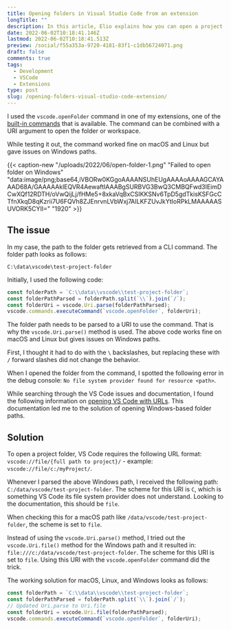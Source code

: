 ```yaml
---
title: Opening folders in Visual Studio Code from an extension
longTitle: ""
description: In this article, Elio explains how you can open a project folder or workspace from your extension' code for macOS, Linux, and Windows.
date: 2022-06-02T10:18:41.146Z
lastmod: 2022-06-02T10:18:41.513Z
preview: /social/f55a353a-9720-4181-83f1-c1db56724071.png
draft: false
comments: true
tags:
  - Development
  - VSCode
  - Extensions
type: post
slug: /opening-folders-visual-studio-code-extension/
---
```


I used the `vscode.openFolder` command in one of my extensions, one of the [built-in commands](https://code.visualstudio.com/api/references/commands) that is available. The command can be combined with a URI argument to open the folder or workspace.

While testing it out, the command worked fine on macOS and Linux but gave issues on Windows paths.

{{< caption-new "/uploads/2022/06/open-folder-1.png" "Failed to open folder on Windows"  "data:image/png;base64,iVBORw0KGgoAAAANSUhEUgAAAAoAAAAGCAYAAAD68A/GAAAAAklEQVR4AewaftIAAABgSURBVG3BwQ3CMBQFwd3IEimDCwXQf12RDTH/oVwQijLj/fHMe5+8xkaVqBxCSIKKSNv6TpD5gdTkisKSFGcCTfnXkqD8qKzrii7U6FQVh8ZJEnrvnLVbWxj7AILKFZUvJkYtIoRPkLMAAAAASUVORK5CYII=" "1920" >}}

## The issue

In my case, the path to the folder gets retrieved from a CLI command. The folder path looks as follows:

```text
C:\data\vscode\test-project-folder
```

Initially, I used the following code:

```typescript
const folderPath = `C:\\data\\vscode\\test-project-folder`;
const folderPathParsed = folderPath.split(`\\`).join(`/`);
const folderUri = vscode.Uri.parse(folderPathParsed);
vscode.commands.executeCommand(`vscode.openFolder`, folderUri);
```

The folder path needs to be parsed to a URI to use the command. That is why the `vscode.Uri.parse()` method is used. The above code works fine on macOS and Linux but gives issues on Windows paths.

First, I thought it had to do with the `\` backslashes, but replacing these with `/` forward slashes did not change the behavior.

When I opened the folder from the command, I spotted the following error in the debug console: `No file system provider found for resource <path>`.

While searching through the VS Code issues and documentation, I found the following information on [opening VS Code with URLs](https://code.visualstudio.com/docs/editor/command-line#_opening-vs-code-with-urls). This documentation led me to the solution of opening Windows-based folder paths.

## Solution

To open a project folder, VS Code requires the following URL format: `vscode://file/{full path to project}/` - example: `vscode://file/c:/myProject/`.
 
Whenever I parsed the above Windows path, I received the following path: `C:/data/vscode/test-project-folder`. The scheme for this URI is `C`, which is something VS Code its file system provider does not understand. Looking to the documentation, this should be `file`.

When checking this for a macOS path like `/data/vscode/test-project-folder`, the scheme is set to `file`.

Instead of using the `vscode.Uri.parse()` method, I tried out the `vscode.Uri.file()` method for the Windows path and it resulted in: `file:///c:/data/vscode/test-project-folder`. The scheme for this URI is set to `file`. Using this URI with the `vscode.openFolder` command did the trick.

The working solution for macOS, Linux, and Windows looks as follows:

```typescript
const folderPath = `C:\\data\\vscode\\test-project-folder`;
const folderPathParsed = folderPath.split(`\\`).join(`/`);
// Updated Uri.parse to Uri.file
const folderUri = vscode.Uri.file(folderPathParsed);
vscode.commands.executeCommand(`vscode.openFolder`, folderUri);
```